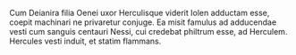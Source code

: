 Cum Deianira filia Oenei uxor Herculisque viderit Iolen adductam esse, coepit machinari ne privaretur conjuge. Ea misit famulus ad adducendae vesti cum sanguis centauri Nessi, cui credebat philtrum esse, ad Herculem. Hercules vesti induit, et statim flammans. 
